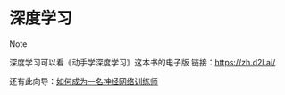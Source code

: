 # 深度学习

> [!NOTE]
> 深度学习可以看《动手学深度学习》这本书的电子版
> 链接：https://zh.d2l.ai/
> 
> 还有此向导：[如何成为一名神经网络训练师](https://docs.net9.org/ai-ml/pytorch/)